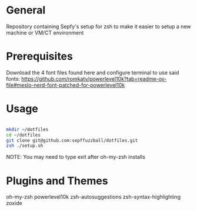 # General
Repository containing Sepfy's setup for zsh to make it easier to setup a new machine or VM/CT environment

# Prerequisites
Download the 4 font files found here and configure terminal to use said fonts: https://github.com/romkatv/powerlevel10k?tab=readme-ov-file#meslo-nerd-font-patched-for-powerlevel10k

# Usage

```zsh

mkdir ~/dotfiles
cd ~/dotfiles
git clone git@github.com:sepffuzzball/dotfiles.git
zsh ./setup.sh

```
NOTE: You may need to type exit after oh-my-zsh installs

# Plugins and Themes

oh-my-zsh
powerlevel10k
zsh-autosuggestions
zsh-syntax-highlighting
zoxide
